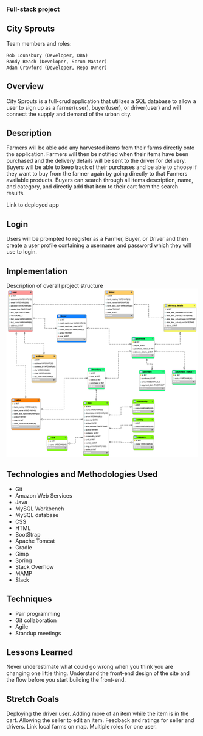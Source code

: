 ### Full-stack project


## City Sprouts

  Team members and roles:

    Rob Lounsbury (Developer, DBA)
    Randy Beach (Developer, Scrum Master)
    Adam Crawford (Developer, Repo Owner)

## Overview

  City Sprouts is a full-crud application that utilizes a SQL database to allow a user to sign up as a farmer(user), buyer(user), or driver(user) and will connect the supply and demand of the urban city.

## Description

  Farmers will be able add any harvested items from their farms directly onto the application. Farmers will then be notified when their items have been purchased and the delivery details will be sent to the driver for delivery. Buyers will be able to keep track of their purchases and be able to choose if they want to buy from the farmer again by going directly to that Farmers available products. Buyers can search through all items description, name, and category, and directly add that item to their cart from the search results.



Link to deployed app

## Login
Users will be prompted to register as a Farmer, Buyer, or Driver and then create a user profile containing a username and password which they will use to login.

## Implementation
Description of overall project structure
![picture alt](https://github.com/AdamC84/MidtermProject/blob/master/DB/citysproutsERD.png)


## Technologies and Methodologies Used
* Git
* Amazon Web Services
* Java
* MySQL Workbench
* MySQL database
* CSS
* HTML
* BootStrap
* Apache Tomcat
* Gradle
* Gimp
* Spring
* Stack Overflow
* MAMP
* Slack

## Techniques
* Pair programming
* Git collaboration
* Agile
* Standup meetings

## Lessons Learned
  Never underestimate what could go wrong when you think you are changing one little thing. Understand the front-end design of the site and the flow before you start building the front-end.  

## Stretch Goals
  Deploying the driver user.
  Adding more of an item while the item is in the cart.
  Allowing the seller to edit an item.
  Feedback and ratings for seller and drivers.
  Link local farms on map.
  Multiple roles for one user.



